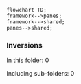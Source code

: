 <!---
Generated by https://github.com/polina-c/layerlens
Dependencies that create loops (inversions) are marked with `!`.
-->

```mermaid
flowchart TD;
framework-->panes;
framework-->shared;
panes-->shared;
```

### Inversions
In this folder: 0

Including sub-folders: 0

